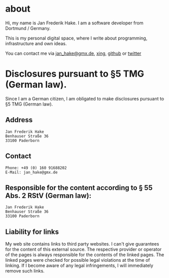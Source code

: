 # about

Hi, my name is Jan Frederik Hake. I am a software developer from Dortmund / Germany.

This is my personal digital space, where I write about programming, infrastructure and own ideas.

You can contact me via <jan_hake@gmx.de>, [xing](https://www.xing.com/profile/JanFrederik_Hake), [github](https://github.com/enter-haken) or [twitter](https://www.twitter.com/enter_haken)

# Disclosures pursuant to §5 TMG (German law).

Since I am a German citizen, I am obligated to make disclosures pursuant to §5 TMG (German law).

## Address

```nohighlight
Jan Frederik Hake
Benhauser Straße 36
33100 Paderborn
```

## Contact

```nohighlight
Phone: +49 (0) 160 91688202
E-Mail: jan_hake@gmx.de
```

## Responsible for the content according to § 55 Abs. 2 RStV (German law):

```nohighlight
Jan Frederik Hake
Benhauser Straße 36
33100 Paderborn
```

## Liability for links

My web site contains links to third party websites. I can't give guarantees for the content of this external source. The respective provider or operator of the pages is always responsible for the contents of the linked pages. The linked pages were checked for possible legal violations at the time of linking. If I become aware of any legal infringements, I will immediately remove such links.
